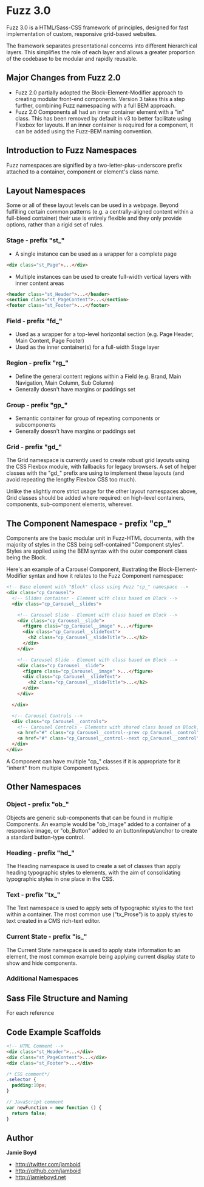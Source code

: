 # Fuzz 3.0

Fuzz 3.0 is a HTML/Sass-CSS framework of principles, designed for fast implementation of custom, responsive grid-based websites.

The framework separates presentational concerns into different hierarchical layers. This simplifies the role of each layer and allows a greater proportion of the codebase to be modular and rapidly reusable.

## Major Changes from Fuzz 2.0

* Fuzz 2.0 partially adopted the Block-Element-Modifier approach to creating modular front-end components. Version 3 takes this a step further, combining Fuzz namespacing with a full BEM approach.
* Fuzz 2.0 Components all had an inner container element with a "in" class. This has been removed by default in v3 to better facilitate using Flexbox for layouts. If an inner container is required for a component, it can be added using the Fuzz-BEM naming convention.

## Introduction to Fuzz Namespaces

Fuzz namespaces are signified by a two-letter-plus-underscore prefix attached to a container, component or element's class name.

## Layout Namespaces

Some or all of these layout levels can be used in a webpage. Beyond fulfilling certain common patterns (e.g. a centrally-aligned content within a full-bleed container) their use is entirely flexible and they only provide options, rather than a rigid set of rules.

### Stage - prefix "st_"

* A single instance can be used as a wrapper for a complete page

```html
<div class="st_Page">...</div>
```

* Multiple instances can be used to create full-width vertical layers with inner content areas

```html
<header class="st_Header">...</header>
<section class="st_PageContent">...</section>
<footer class="st_Footer">...</footer>
```

### Field - prefix "fd_"

* Used as a wrapper for a top-level horizontal section (e.g. Page Header, Main Content, Page Footer)
* Used as the inner container(s) for a full-width Stage layer

### Region - prefix "rg_"

* Define the general content regions within a Field (e.g. Brand, Main Navigation, Main Column, Sub Column)
* Generally doesn't have margins or paddings set

### Group - prefix "gp_"

* Semantic container for group of repeating components or subcomponents
* Generally doesn't have margins or paddings set

### Grid - prefix "gd_"

The Grid namespace is currently used to create robust grid layouts using the CSS Flexbox module, with fallbacks for legacy browsers. A set of helper classes with the "gd_" prefix are using to implement these layouts (and avoid repeating the lengthy Flexbox CSS too much).

Unlike the slightly more strict usage for the other layout namespaces above, Grid classes should be added where required: on high-level containers, components, sub-component elements, wherever.

## The Component Namespace - prefix "cp_"

Components are the basic modular unit in Fuzz-HTML documents, with the majority of styles in the CSS being self-contained "Component styles". Styles are applied using the BEM syntax with the outer component class being the Block.

Here's an example of a Carousel Component, illustrating the Block-Element-Modifier syntax and how it relates to the Fuzz Component namespace:

```html
<!-- Base element with "Block" class using Fuzz "cp_" namespace -->
<div class="cp_Carousel">
  <!-- Slides container - Element with class based on Block -->
  <div class="cp_Carousel__slides">

    <!-- Carousel Slide - Element with class based on Block -->
    <div class="cp_Carousel__slide">
      <figure class="cp_Carousel__image" >...</figure>
      <div class="cp_Carousel__slideText">
        <h2 class="cp_Carousel__slideTitle">...</h2>
      </div>
    </div>

    <!-- Carousel Slide - Element with class based on Block -->
    <div class="cp_Carousel__slide">
      <figure class="cp_Carousel__image" >...</figure>
      <div class="cp_Carousel__slideText">
        <h2 class="cp_Carousel__slideTitle">...</h2>
      </div>
    </div>

  </div>

  <!-- Carousel Controls -->
  <div class="cp_Carousel__controls">
    <!-- Carousel Controls - Elements with shared class based on Block, plus Modifier classes -->
    <a href="#" class="cp_Carousel__control--prev cp_Carousel__control">Previous</a>
    <a href="#" class="cp_Carousel__control--next cp_Carousel__control">Next</a>
  </div>
</div>
```

A Component can have multiple "cp_" classes if it is appropriate for it "inherit" from multiple Component types.

## Other Namespaces

### Object - prefix "ob_"

Objects are generic sub-components that can be found in multiple Components. An example would be "ob_Image" added to a container of a responsive image, or "ob_Button" added to an button/input/anchor to create a standard button-type control.

### Heading - prefix "hd_"

The Heading namespace is used to create a set of classes than apply heading typographic styles to elements, with the aim of consolidating typographic styles in one place in the CSS.

### Text - prefix "tx_"

The Text namespace is used to apply sets of typographic styles to the text within a container. The most common use ("tx_Prose") is to apply styles to text created in a CMS rich-text editor.

### Current State - prefix "is_"

The Current State namespace is used to apply state information to an element, the most common example being applying current display state to show and hide components.

### Additional Namespaces

## Sass File Structure and Naming

For each reference

## Code Example Scaffolds

```html
<!-- HTML Comment -->
<div class="st_Header">...</div>
<div class="st_PageContent">...</div>
<div class="st_Footer">...</div>
```

```css
/* CSS comment*/
.selector {
  padding:10px;
}
```

```javascript
// JavaScript comment
var newFunction = new function () {
  return false;
}
```


## Author

**Jamie Boyd**

+ http://twitter.com/jamboid
+ http://github.com/jamboid
+ http://jamieboyd.net
